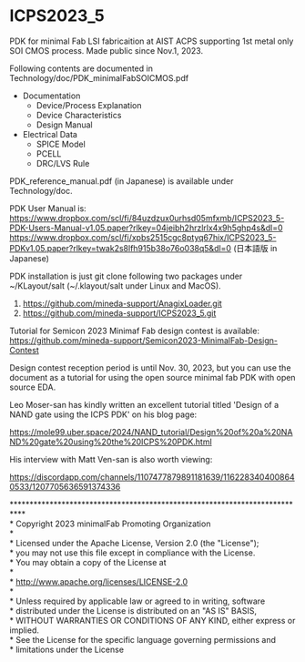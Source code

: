 # ICPS2023_5

PDK for minimal Fab LSI fabricaition at AIST ACPS supporting 1st metal only
SOI CMOS process. Made public since Nov.1, 2023.

Following contents are documented in Technology/doc/PDK_minimalFabSOICMOS.pdf

- Documentation
    * Device/Process Explanation
    * Device Characteristics
    * Design Manual
- Electrical Data
    * SPICE Model 
    * PCELL 
    * DRC/LVS Rule
 
PDK_reference_manual.pdf (in Japanese) is available under Technology/doc.

PDK User Manual is: 
https://www.dropbox.com/scl/fi/84uzdzux0urhsd05mfxmb/ICPS2023_5-PDK-Users-Manual-v1.05.paper?rlkey=04jeibh2hrzlrlx4x9h5ghp4s&dl=0
https://www.dropbox.com/scl/fi/xpbs2515cgc8ptyq67hix/ICPS2023_5-PDKv1.05.paper?rlkey=twak2s8lfh915b38o76o038q5&dl=0 (日本語版 in Japanese) 

PDK installation is just git clone following two packages 
under \~/KLayout/salt (\~/.klayout/salt under Linux and MacOS).
1. https://github.com/mineda-support/AnagixLoader.git
2. https://github.com/mineda-support/ICPS2023_5.git

Tutorial for Semicon 2023 Minimaf Fab design contest is available:
https://github.com/mineda-support/Semicon2023-MinimalFab-Design-Contest

Design contest reception period is until Nov. 30, 2023, but you can use 
the document as a tutorial for using the open source minimal fab PDK with open source EDA.

Leo Moser-san has kindly written an excellent tutorial titled 'Design of a NAND gate using the ICPS PDK' on his blog page:

https://mole99.uber.space/2024/NAND_tutorial/Design%20of%20a%20NAND%20gate%20using%20the%20ICPS%20PDK.html

His interview with Matt Ven-san is also worth viewing:

https://discordapp.com/channels/1107477879891181639/1162283404008640533/1207705636591374336

\***************************************************************************<br>
\* Copyright 2023 minimalFab Promoting Organization<br>
\*<br>
\* Licensed under the Apache License, Version 2.0 (the "License");<br>
\* you may not use this file except in compliance with the License.<br>
\* You may obtain a copy of the License at<br>
\*<br>
\*      http://www.apache.org/licenses/LICENSE-2.0<br>
\*<br>
\* Unless required by applicable law or agreed to in writing, software<br>
\* distributed under the License is distributed on an "AS IS" BASIS,<br>
\* WITHOUT WARRANTIES OR CONDITIONS OF ANY KIND, either express or implied.<br>
\* See the License for the specific language governing permissions and<br>
\* limitations under the License<br>
